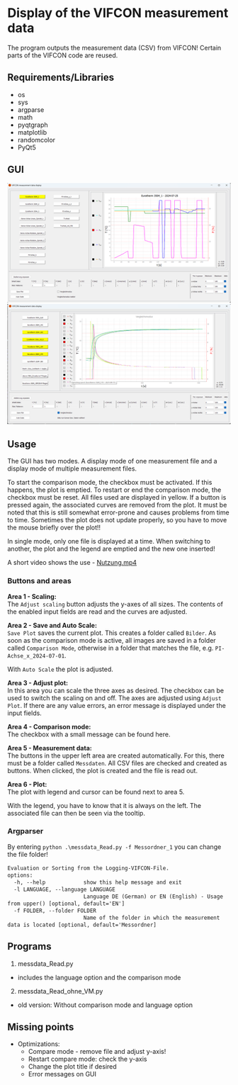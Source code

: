 # Display of the VIFCON measurement data

The program outputs the measurement data (CSV) from VIFCON! Certain parts of the VIFCON code are reused.

## Requirements/Libraries

- os
- sys
- argparse
- math
- pyqtgraph
- matplotlib
- randomcolor 
- PyQt5

## GUI

<img src="../Bilder/GUI_Extra_1_De.png" alt="Program for displaying the measurement data 1" title='Single mode' width=700/>

<img src="../Bilder/GUI_Extra_2_De.png" alt="Program for displaying the measurement data 2" title='Comparison mode' width=700/>

## Usage

The GUI has two modes. A display mode of one measurement file and a display mode of multiple measurement files.

To start the comparison mode, the checkbox must be activated. If this happens, the plot is emptied. To restart or end the comparison mode, the checkbox must be reset. All files used are displayed in yellow. If a button is pressed again, the associated curves are removed from the plot. It must be noted that this is still somewhat error-prone and causes problems from time to time. Sometimes the plot does not update properly, so you have to move the mouse briefly over the plot!!

In single mode, only one file is displayed at a time. When switching to another, the plot and the legend are emptied and the new one inserted!

A short video shows the use - [Nutzung.mp4](./Video/Nutzung.mp4)

### Buttons and areas

**Area 1 - Scaling:**    
The `Adjust scaling` button adjusts the y-axes of all sizes. The contents of the enabled input fields are read and the curves are adjusted. 

**Area 2 - Save and Auto Scale:**    
`Save Plot` saves the current plot. This creates a folder called `Bilder`. As soon as the comparison mode is active, all images are saved in a folder called `Comparison Mode`, otherwise in a folder that matches the file, e.g. `PI-Achse_x_2024-07-01`.

With `Auto Scale` the plot is adjusted.

**Area 3 - Adjust plot:**    
In this area you can scale the three axes as desired. The checkbox can be used to switch the scaling on and off. The axes are adjusted using `Adjust Plot`. If there are any value errors, an error message is displayed under the input fields.

**Area 4 - Comparison mode:**    
The checkbox with a small message can be found here.

**Area 5 - Measurement data:**      
The buttons in the upper left area are created automatically. For this, there must be a folder called `Messdaten`. All CSV files are checked and created as buttons. When clicked, the plot is created and the file is read out.

**Area 6 - Plot:**    
The plot with legend and cursor can be found next to area 5.

With the legend, you have to know that it is always on the left. The associated file can then be seen via the tooltip.

### Argparser

By entering `python .\messdata_Read.py -f Messordner_1` you can change the file folder!

```
Evaluation or Sorting from the Logging-VIFCON-File.
options:
  -h, --help            show this help message and exit
  -l LANGUAGE, --language LANGUAGE
                        Language DE (German) or EN (English) - Usage from upper() [optional, default='EN']
  -f FOLDER, --folder FOLDER
                        Name of the folder in which the measurement data is located [optional, default='Messordner]
```

## Programs

1. messdata_Read.py
  - includes the language option and the comparison mode
2. messdata_Read_ohne_VM.py
  - old version: Without comparison mode and language option

## Missing points

- Optimizations:
  - Compare mode - remove file and adjust y-axis!
  - Restart compare mode: check the y-axis
  - Change the plot title if desired
  - Error messages on GUI